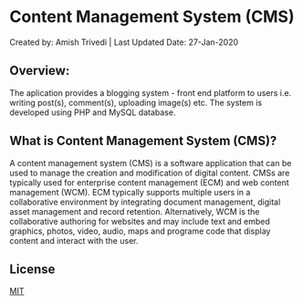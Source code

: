 # Content Management System (CMS)

Created by: Amish Trivedi | Last Updated Date: 27-Jan-2020

## Overview:
The aplication provides a blogging system - front end platform to users i.e. writing post(s), comment(s), uploading image(s) etc. The system is developed using PHP and MySQL database.

## What is Content Management System (CMS)?

A content management system (CMS) is a software application that can be used to manage the creation and modification of digital content. CMSs are typically used for enterprise content management (ECM) and web content management (WCM). ECM typically supports multiple users in a collaborative environment by integrating document management, digital asset management and record retention. Alternatively, WCM is the collaborative authoring for websites and may include text and embed graphics, photos, video, audio, maps and programe code that display content and interact with the user.

## License
[MIT](https://choosealicense.com/licenses/mit/)
